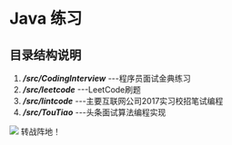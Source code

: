 # Java 练习


## 目录结构说明

1. **_/src/CodingInterview_** ---程序员面试金典练习
2. **_/src/leetcode_** ---LeetCode刷题
3. **_/src/lintcode_** ---主要互联网公司2017实习校招笔试编程
5. **_/src/TouTiao_** ---头条面试算法编程实现

![](http://7xtore.com1.z0.glb.clouddn.com/3BpYzcyLm5pcGljLmNvbS9maWxlLzIwMTUwNzE0LzIxNDI0OTQ3XzEwNTQxNzI0NTAwMF8yLnBuZwloglog.jpg)
转战阵地！